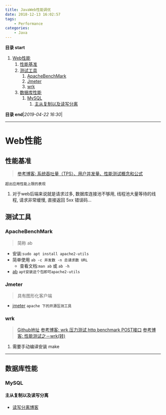 ```yaml
---
title: JavaWeb性能调优
date: 2018-12-13 16:02:57
tags: 
    - Performance
categories: 
    - Java
---
```


**目录 start**
 
1. [Web性能](#web性能)
    1. [性能基准](#性能基准)
    1. [测试工具](#测试工具)
        1. [ApacheBenchMark](#apachebenchmark)
        1. [Jmeter](#jmeter)
        1. [wrk](#wrk)
    1. [数据库性能](#数据库性能)
        1. [MySQL](#mysql)
            1. [主从复制以及读写分离](#主从复制以及读写分离)

**目录 end**|_2019-04-22 16:30_|
****************************************
# Web性能

## 性能基准
> [参考博客: 系统吞吐量（TPS）、用户并发量、性能测试概念和公式](http://www.cnblogs.com/freeton/archive/2013/05/31/3109815.html)

`超出应用性能上限的表现`
1. 对于web后端来说就是请求过多, 数据库连接池不够用, 线程池大量等待的线程, 请求非常缓慢, 直接返回 5xx 错误码...

## 测试工具

### ApacheBenchMark
> 简称 ab

- 安装:`sudo apt install apache2-utils`
- 简单使用 `ab -c 并发数 -n 总请求数 URL`
    - 查看文档:`man ab` 或 `ab -h`
- [ab](https://httpd.apache.org/docs/2.4/programs/ab.html) `apt安装这个包即可apache2-utils` 

### Jmeter
> 具有图形化客户端

- [jmeter](http://jmeter.apache.org/download_jmeter.cgi) `apache 下的开源压测工具`

### wrk
> [Github地址](https://github.com/wg/wrk) 
> [参考博客:  wrk 压力测试 http benchmark POST接口](http://www.cnblogs.com/felixzh/p/8400729.html)
> [参考博客: 性能测试之－wrk(转)](http://www.cnblogs.com/rainy-shurun/p/5867946.html)

1. 需要手动编译安装 make

******************
## 数据库性能

### MySQL
#### 主从复制以及读写分离
- [读写分离博客](http://www.cnblogs.com/luckcs/articles/2543607.html)
